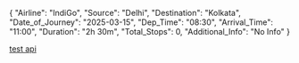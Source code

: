 {
    "Airline": "IndiGo",
    "Source": "Delhi",
    "Destination": "Kolkata",
    "Date_of_Journey": "2025-03-15",
    "Dep_Time": "08:30",
    "Arrival_Time": "11:00",
    "Duration": "2h 30m",
    "Total_Stops": 0,
    "Additional_Info": "No Info"
}



[test api](https://flight-webapp.azurewebsites.net/docs)